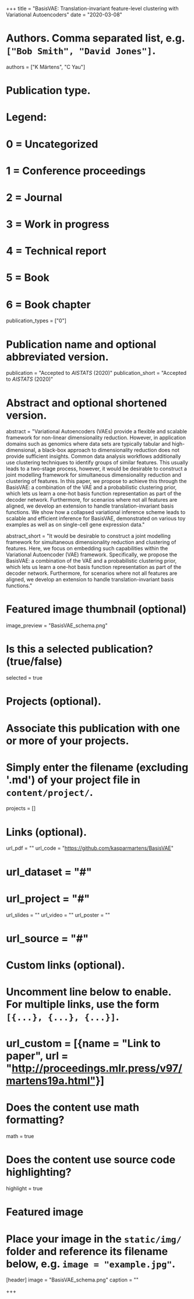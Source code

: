 +++
title = "BasisVAE: Translation-invariant feature-level clustering with Variational Autoencoders"
date = "2020-03-08"

# Authors. Comma separated list, e.g. `["Bob Smith", "David Jones"]`.
authors = ["K Märtens", "C Yau"]

# Publication type.
# Legend:
# 0 = Uncategorized
# 1 = Conference proceedings
# 2 = Journal
# 3 = Work in progress
# 4 = Technical report
# 5 = Book
# 6 = Book chapter
publication_types = ["0"]

# Publication name and optional abbreviated version.
publication = "Accepted to *AISTATS* (2020)"
publication_short = "Accepted to *AISTATS* (2020)"

# Abstract and optional shortened version.
abstract = "Variational Autoencoders (VAEs) provide a flexible and scalable framework for non-linear dimensionality reduction. However, in application domains such as genomics where data sets are typically tabular and high-dimensional, a black-box approach to dimensionality reduction does not provide sufficient insights. Common data analysis workflows additionally use clustering techniques to identify groups of similar features. This usually leads to a two-stage process, however, it would be desirable to construct a joint modelling framework for simultaneous dimensionality reduction and clustering of features. In this paper, we propose to achieve this through the BasisVAE: a combination of the VAE and a probabilistic clustering prior, which lets us learn a one-hot basis function representation as part of the decoder network. Furthermore, for scenarios where not all features are aligned, we develop an extension to handle translation-invariant basis functions. We show how a collapsed variational inference scheme leads to scalable and efficient inference for BasisVAE, demonstrated on various toy examples as well as on single-cell gene expression data."

abstract_short = "It would be desirable to construct a joint modelling framework for simultaneous dimensionality reduction and clustering of features. Here, we focus on embedding such capabilities within the Variational Autoencoder (VAE) framework. Specifically, we propose the BasisVAE: a combination of the VAE and a probabilistic clustering prior, which lets us learn a one-hot basis function representation as part of the decoder network. Furthermore, for scenarios where not all features are aligned, we develop an extension to handle translation-invariant basis functions."

# Featured image thumbnail (optional)
image_preview = "BasisVAE_schema.png"

# Is this a selected publication? (true/false)
selected = true

# Projects (optional).
#   Associate this publication with one or more of your projects.
#   Simply enter the filename (excluding '.md') of your project file in `content/project/`.
projects = []

# Links (optional).
url_pdf = ""
url_code = "https://github.com/kasparmartens/BasisVAE"
# url_dataset = "#"
# url_project = "#"
url_slides = ""
url_video = ""
url_poster = ""
# url_source = "#"

# Custom links (optional).
#   Uncomment line below to enable. For multiple links, use the form `[{...}, {...}, {...}]`.
# url_custom = [{name = "Link to paper", url = "http://proceedings.mlr.press/v97/martens19a.html"}]

# Does the content use math formatting?
math = true

# Does the content use source code highlighting?
highlight = true

# Featured image
# Place your image in the `static/img/` folder and reference its filename below, e.g. `image = "example.jpg"`.
[header]
image = "BasisVAE_schema.png"
caption = ""

+++

